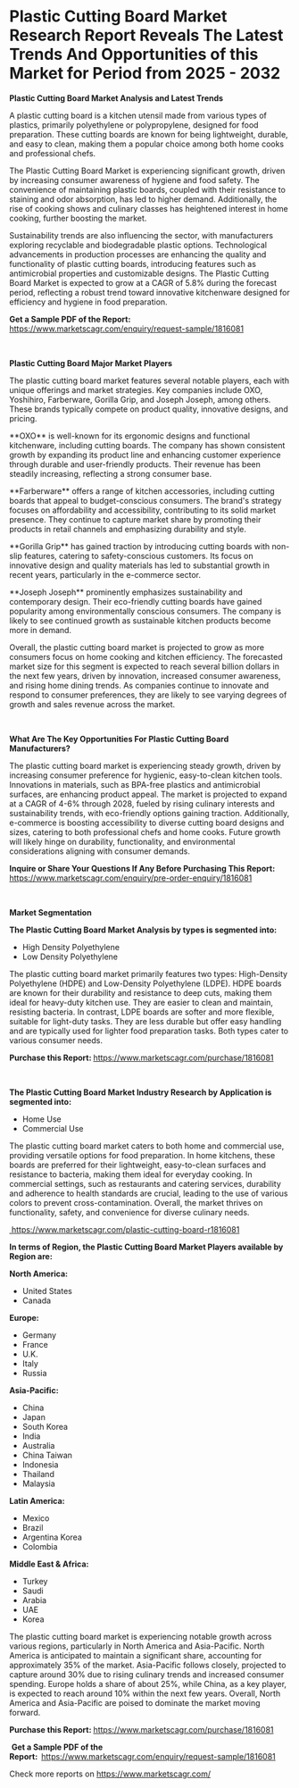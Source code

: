 <p><h1>Plastic Cutting Board Market Research Report Reveals The Latest Trends And Opportunities of this Market for Period from 2025 - 2032</h1></p><p><strong>Plastic Cutting Board Market Analysis and Latest Trends</strong></p>
<p><p>A plastic cutting board is a kitchen utensil made from various types of plastics, primarily polyethylene or polypropylene, designed for food preparation. These cutting boards are known for being lightweight, durable, and easy to clean, making them a popular choice among both home cooks and professional chefs. </p><p>The Plastic Cutting Board Market is experiencing significant growth, driven by increasing consumer awareness of hygiene and food safety. The convenience of maintaining plastic boards, coupled with their resistance to staining and odor absorption, has led to higher demand. Additionally, the rise of cooking shows and culinary classes has heightened interest in home cooking, further boosting the market. </p><p>Sustainability trends are also influencing the sector, with manufacturers exploring recyclable and biodegradable plastic options. Technological advancements in production processes are enhancing the quality and functionality of plastic cutting boards, introducing features such as antimicrobial properties and customizable designs. The Plastic Cutting Board Market is expected to grow at a CAGR of 5.8% during the forecast period, reflecting a robust trend toward innovative kitchenware designed for efficiency and hygiene in food preparation.</p></p>
<p><strong>Get a Sample PDF of the Report:&nbsp;</strong> <a href="https://www.marketscagr.com/enquiry/request-sample/1816081?utm_campaign=2804&utm_medium=2&utm_source=Github&utm_content=ia&utm_term=04042025&utm_id=plastic-cutting-board">https://www.marketscagr.com/enquiry/request-sample/1816081</a></p>
<p>&nbsp;</p>
<p><strong>Plastic Cutting Board Major Market Players</strong></p>
<p><p>The plastic cutting board market features several notable players, each with unique offerings and market strategies. Key companies include OXO, Yoshihiro, Farberware, Gorilla Grip, and Joseph Joseph, among others. These brands typically compete on product quality, innovative designs, and pricing.</p><p>**OXO** is well-known for its ergonomic designs and functional kitchenware, including cutting boards. The company has shown consistent growth by expanding its product line and enhancing customer experience through durable and user-friendly products. Their revenue has been steadily increasing, reflecting a strong consumer base.</p><p>**Farberware** offers a range of kitchen accessories, including cutting boards that appeal to budget-conscious consumers. The brand's strategy focuses on affordability and accessibility, contributing to its solid market presence. They continue to capture market share by promoting their products in retail channels and emphasizing durability and style.</p><p>**Gorilla Grip** has gained traction by introducing cutting boards with non-slip features, catering to safety-conscious customers. Its focus on innovative design and quality materials has led to substantial growth in recent years, particularly in the e-commerce sector.</p><p>**Joseph Joseph** prominently emphasizes sustainability and contemporary design. Their eco-friendly cutting boards have gained popularity among environmentally conscious consumers. The company is likely to see continued growth as sustainable kitchen products become more in demand.</p><p>Overall, the plastic cutting board market is projected to grow as more consumers focus on home cooking and kitchen efficiency. The forecasted market size for this segment is expected to reach several billion dollars in the next few years, driven by innovation, increased consumer awareness, and rising home dining trends. As companies continue to innovate and respond to consumer preferences, they are likely to see varying degrees of growth and sales revenue across the market.</p></p>
<p>&nbsp;</p>
<p><strong>What Are The Key Opportunities For Plastic Cutting Board Manufacturers?</strong></p>
<p><p>The plastic cutting board market is experiencing steady growth, driven by increasing consumer preference for hygienic, easy-to-clean kitchen tools. Innovations in materials, such as BPA-free plastics and antimicrobial surfaces, are enhancing product appeal. The market is projected to expand at a CAGR of 4-6% through 2028, fueled by rising culinary interests and sustainability trends, with eco-friendly options gaining traction. Additionally, e-commerce is boosting accessibility to diverse cutting board designs and sizes, catering to both professional chefs and home cooks. Future growth will likely hinge on durability, functionality, and environmental considerations aligning with consumer demands.</p></p>
<p><strong>Inquire or Share Your Questions If Any Before Purchasing This Report:</strong> <a href="https://www.marketscagr.com/enquiry/pre-order-enquiry/1816081?utm_campaign=2804&utm_medium=2&utm_source=Github&utm_content=ia&utm_term=04042025&utm_id=plastic-cutting-board">https://www.marketscagr.com/enquiry/pre-order-enquiry/1816081</a></p>
<p>&nbsp;</p>
<p><strong>Market Segmentation</strong></p>
<p><strong>The Plastic Cutting Board Market Analysis by types is segmented into:</strong></p>
<p><ul><li>High Density Polyethylene</li><li>Low Density Polyethylene</li></ul></p>
<p><p>The plastic cutting board market primarily features two types: High-Density Polyethylene (HDPE) and Low-Density Polyethylene (LDPE). HDPE boards are known for their durability and resistance to deep cuts, making them ideal for heavy-duty kitchen use. They are easier to clean and maintain, resisting bacteria. In contrast, LDPE boards are softer and more flexible, suitable for light-duty tasks. They are less durable but offer easy handling and are typically used for lighter food preparation tasks. Both types cater to various consumer needs.</p></p>
<p><strong>Purchase this Report:&nbsp;</strong><a href="https://www.marketscagr.com/purchase/1816081?utm_campaign=2804&utm_medium=2&utm_source=Github&utm_content=ia&utm_term=04042025&utm_id=plastic-cutting-board">https://www.marketscagr.com/purchase/1816081</a></p>
<p>&nbsp;</p>
<p><strong>The Plastic Cutting Board Market Industry Research by Application is segmented into:</strong></p>
<p><ul><li>Home Use</li><li>Commercial Use</li></ul></p>
<p><p>The plastic cutting board market caters to both home and commercial use, providing versatile options for food preparation. In home kitchens, these boards are preferred for their lightweight, easy-to-clean surfaces and resistance to bacteria, making them ideal for everyday cooking. In commercial settings, such as restaurants and catering services, durability and adherence to health standards are crucial, leading to the use of various colors to prevent cross-contamination. Overall, the market thrives on functionality, safety, and convenience for diverse culinary needs.</p></p>
<p><a href="https://www.marketscagr.com/plastic-cutting-board-r1816081?utm_campaign=2804&utm_medium=2&utm_source=Github&utm_content=ia&utm_term=04042025&utm_id=plastic-cutting-board">&nbsp;https://www.marketscagr.com/plastic-cutting-board-r1816081</a></p>
<p><strong>In terms of Region, the Plastic Cutting Board Market Players available by Region are:</strong></p>
<p>
    <p> <strong> North America: </strong>
        <ul>
            <li>United States</li>
            <li>Canada</li>
        </ul>
        </p> 
    <p> <strong> Europe: </strong>
        <ul>
            <li>Germany</li>
            <li>France</li>
            <li>U.K.</li>
            <li>Italy</li>
            <li>Russia</li>
        </ul>
        </p> 
    <p> <strong> Asia-Pacific: </strong>
        <ul>
            <li>China</li>
            <li>Japan</li>
            <li>South Korea</li>
            <li>India</li>
            <li>Australia</li>
            <li>China Taiwan</li>
            <li>Indonesia</li>
            <li>Thailand</li>
            <li>Malaysia</li>
        </ul>
        </p> 
    <p> <strong> Latin America: </strong>
        <ul>
            <li>Mexico</li>
            <li>Brazil</li>
            <li>Argentina Korea</li>
            <li>Colombia</li>
        </ul>
        </p> 
    <p> <strong> Middle East & Africa: </strong>
        <ul>
            <li>Turkey</li>
            <li>Saudi</li>
            <li>Arabia</li>
            <li>UAE</li>
            <li>Korea</li>
        </ul>
    </p>
    </p>
<p><p>The plastic cutting board market is experiencing notable growth across various regions, particularly in North America and Asia-Pacific. North America is anticipated to maintain a significant share, accounting for approximately 35% of the market. Asia-Pacific follows closely, projected to capture around 30% due to rising culinary trends and increased consumer spending. Europe holds a share of about 25%, while China, as a key player, is expected to reach around 10% within the next few years. Overall, North America and Asia-Pacific are poised to dominate the market moving forward.</p></p>
<p><strong>Purchase this Report: </strong><a href="https://www.marketscagr.com/purchase/1816081?utm_campaign=2804&utm_medium=2&utm_source=Github&utm_content=ia&utm_term=04042025&utm_id=plastic-cutting-board">https://www.marketscagr.com/purchase/1816081</a></p>
<p>&nbsp;<strong>Get a Sample PDF of the Report:&nbsp;&nbsp;</strong><a href="https://www.marketscagr.com/enquiry/request-sample/1816081?utm_campaign=2804&utm_medium=2&utm_source=Github&utm_content=ia&utm_term=04042025&utm_id=plastic-cutting-board">https://www.marketscagr.com/enquiry/request-sample/1816081</a></p>
<p><strong></strong></p>
<p>Check more reports on <a href="https://www.marketscagr.com/?utm_campaign=2804&utm_medium=2&utm_source=Github&utm_content=ia&utm_term=04042025&utm_id=plastic-cutting-board">https://www.marketscagr.com/</a></p>